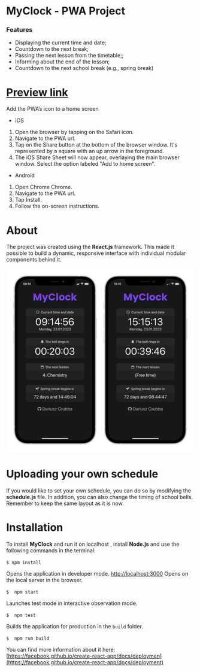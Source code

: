 # MyClock - PWA Project

### Features

- Displaying the current time and date;
- Countdown to the next break;
- Passing the next lesson from the timetable;;
- Informing about the end of the lesson;
- Countdown to the next school break (e.g., spring break)

# [Preview link](https://myclock-github.vercel.app/ "Preview link")

Add the PWA’s icon to a home screen

- iOS

1. Open the browser by tapping on the Safari icon.
2. Navigate to the PWA url.
3. Tap on the Share button at the bottom of the browser window. It's represented by a square with an up arrow in the foreground.
4. The iOS Share Sheet will now appear, overlaying the main browser window. Select the option labeled "Add to home screen".

- Android

1. Open Chrome Chrome.
2. Navigate to the PWA url.
3. Tap Install.
4. Follow the on-screen instructions.

<!-- ![szkolny_zegarek](https://github.com/dariusz-grubba/myclock/blob/013b001a82cd7769e8d32d76f96e154b90ea2de4/public/logo.png) -->

# About

The project was created using the **React.js** framework. This made it possible to build a dynamic, responsive interface with individual modular components behind it.

![photos](https://github.com/dariusz-grubba/myclock/blob/6ec46c471020042a43c48f9522fda49ceadd563c/public/phones.png)

# Uploading your own schedule

If you would like to set your own schedule, you can do so by modifying the **schedule.js** file. In addition, you can also change the timing of school bells. Remember to keep the same layout as it is now.

<!-- ### Moduły

#### - Aktualna godzina i data

```javascript
import { useEffect, useState } from "react"; //zaimportowanie wbudowanych w Reacts.js bibliotek
function Zegarek() {
  const [clockState, setClockState] = useState();
  useEffect(() => {
    //komponent useEffect() renderuje element na stronie
    setInterval(() => {
      //setInterval wywołuje funkcję w określonych, regularnych odstępach czasowych
      const date = new Date();
      setClockState(date.toLocaleTimeString("pl-PL")); //wyświetlenie zegarka w formacie 24 godzinnym
    }, 1000);
  }, []);
  return (document.getElementById("tykajacyZegar").innerHTML = clockState); //przekazanie rezultatu funkcji do diva
}
```

#### - Do następnego dzwonka

Moduł wyświetlający aktualny czas i datę oraz ten odliczający czas do dzwonka działa niezależnie względem drugiego. Dzięki temu w przypadku awarii jednego, drugi nadal działa.

```javascript
function doDzwonkaPozostalo({ hoursMinSecs }) { //funkcja przyjmuje argument w formacie godziny-minuty-sekundy
    const { hours = 0, minutes = 0, seconds = 60 } = hoursMinSecs;
    const [[hrs, mins, secs], setTime] = React.useState([hours, minutes, seconds]); //useState przypisuje tzw. zmienną stanową, do której cały czas przypisywane są inne wartości, tu: godziny, minuty, sekundy
    const odliczajDoDzwonka = () => {
        if (hrs === 0 && mins === 0 && secs === 0)
            reset(); //jeżeli licznik osiągnie 00:00:00 - zresetuj i przejdź do kolejnej przerwy
        else if (mins === 0 && secs === 0) {
            setTime([hrs - 1, 59, 59]);
        } else if (secs === 0) {
            setTime([hrs, mins - 1, 59]);
        } else {
            setTime([hrs, mins, secs - 1]);
        } };
    const reset = () => setTime([parseInt(hours), parseInt(minutes), parseInt(seconds)]); //resetuje pojedyncze wartości
    React.useEffect(() => {
        const timerId = setInterval(() => odliczajDoDzwonka(), 1000); //funkcja odświeża wartość godziny raz na sekundę
        return () => clearInterval(timerId); //resetuje zegar
```

#### - Następna lekcja

Wypisuje kolejną lekcję **n** (z przedziału 1-13) dopasowaną do aktualnego dnia **n** (poniedziałek-sobota).

```javascript
export function nastepnaLekcja(godzinaLekcyjna, dzienTygodnia, poniedzialek, wtorek, sroda, czwartek, piatek, sobota) {
  if ((godzinaLekcyjna[n])) {
    switch (dzienTygodnia.getDay()) {
      case 1: document.getElementById('wyswietlLekcje').innerHTML = poniedzialek[n]; break;
      case 2: document.getElementById('wyswietlLekcje').innerHTML = wtorek[n]; break;
      case 3: document.getElementById('wyswietlLekcje').innerHTML = sroda[n]; break;
      case 4: document.getElementById('wyswietlLekcje').innerHTML = czwartek[n]; break;
      case 5: document.getElementById('wyswietlLekcje').innerHTML = piatek[n]; break;
      case 6: document.getElementById('wyswietlLekcje').innerHTML = sobota[n]; break;
      default: console.log("nie wypisano żadnej lekcji");
    }
  }
``` -->

# Installation

To install **MyClock** and run it on localhost , install **Node.js** and use the following commands in the terminal:

`$ npm install`

Opens the application in developer mode.
[http://localhost:3000](http://localhost:3000) Opens on the local server in the browser.

`$  npm start`

Launches test mode in interactive observation mode.

`$  npm test`

Builds the application for production in the `build` folder.

`$  npm run build`

You can find more information about it here: [https://facebook.github.io/create-react-app/docs/deploymen](https://facebook.github.io/create-react-app/docs/deployment)

